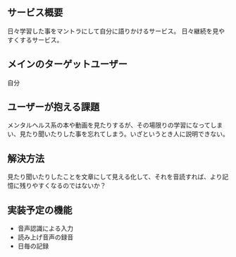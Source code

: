 ## サービス概要
日々学習した事をマントラにして自分に語りかけるサービス。
日々継続を見やすくするサービス。

## メインのターゲットユーザー
自分

## ユーザーが抱える課題
メンタルヘルス系の本や動画を見たりするが、その場限りの学習になってしまい、見たり聞いたりした事を忘れてしまう。いざというとき人に説明できない。

## 解決方法
見たり聞いたりしたことを文章にして見える化して、それを音読すれば、より記憶に残りやすくなるのではないか？

## 実装予定の機能
- 音声認識による入力
- 読み上げ音声の録音
- 日毎の記録
